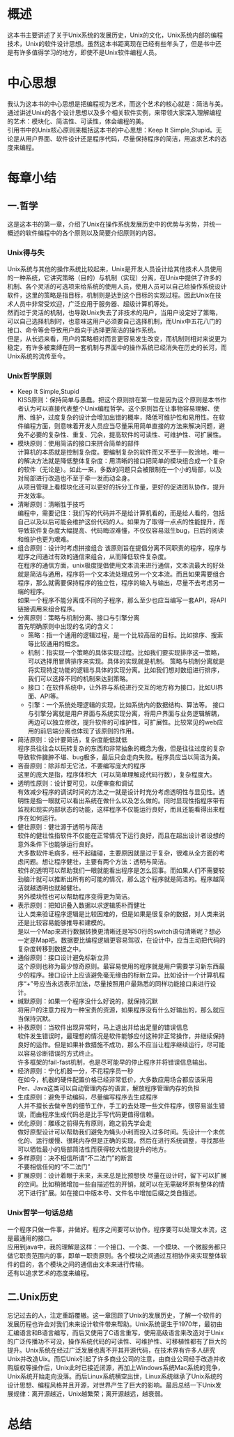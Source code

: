 # 概述
这本书主要讲述了关于Unix系统的发展历史，Unix的文化，Unix系统内部的编程技术，Unix的软件设计思想。虽然这本书距离现在已经有些年头了，但是书中还是有许多值得学习的地方，即使不是Unix软件编程人员。

# 中心思想
我认为这本书的中心思想是把编程视为艺术，而这个艺术的核心就是：简洁与美。  
通过讲述Unix的各个设计思想以及多个相关软件实例，来带领大家深入理解编程的艺术：模块化、简洁性、可读性，体会编程的美。  
引用书中的Unix核心原则来概括这本书的中心思想：Keep It Simple,Stupid。无论是从用户界面、软件设计还是程序代码，尽量保持程序的简洁，用追求艺术的态度来编程。

# 每章小结
## 一.哲学
这是这本书的第一章，介绍了Unix在操作系统发展历史中的优势与劣势，并统一概述的软件编程中的各个原则以及简要介绍原则的内容。  

### Unix得与失
Unix系统与其他的操作系统比较起来，Unix是开发人员设计给其他技术人员使用的一种系统，它讲究策略（目的）与机制（实现）分离，在Unix中提供了许多的机制、各个灵活的可选项来给系统的使用人员，使用人员可以自己给操作系统设计软件，这里的策略是指目标，机制则是达到这个目标的实现过程。因此Unix在技术人员中非常受欢迎，广泛应用于服务器、超级计算机等处。  
然而过于灵活的机制，也导致Unix失去了非技术的用户，当用户设定好了策略，可以自己选择机制时，也意味这用户必须要自己选择机制，而Unix中五花八门的接口、命令等会导致用户趋向于选择更简洁的操作系统。  
但是，从长远来看，用户的策略相对而言更容易发生改变，而机制则相对来说更为稳定，有许多被束缚在同一套机制与界面中的操作系统已经消失在历史的长河，而Unix系统的流传至今。



### Unix哲学原则  
- Keep It Simple,Stupid  
KISS原则：保持简单与愚蠢。把这个原则排在第一位是因为这个原则是本书作者认为可以直接代表整个Unix编程哲学。这个原则旨在让事物容易理解、使用、维护，过度复杂的设计会增加出错的概率，降低可维护性和易用性。在软件编程方面，则意味着开发人员应当尽量采用简单直接的方法来解决问题，避免不必要的复杂性、重复、冗余，提高软件的可读性、可维护性、可扩展性。  
- 模块原则：使用简洁的接口来拼合简单的部件  
计算机的本质就是控制复杂度。要编制复杂的软件而又不至于一败涂地，唯一的解决方法就是降低整体复杂度：用清晰的接口把简单的模块组合成一个复杂的软件（无论是）。如此一来，多数的问题只会被限制在一个小的局部，以及对局部进行改造也不至于牵一发而动全身。  
从项目管理上看模块化还可以更好的拆分工作量，更好的促进团队协作，提升开发效率。  
- 清晰原则：清晰胜于技巧  
编程中，需要记住：我们写的代码并不是给计算机看的，而是给人看的，包括自己以及以后可能会维护这份代码的人。如果为了取得一点点的性能提升，而导致软件复杂度大幅提高、代码晦涩难懂，不仅仅容易滋生bug，日后的阅读和维护也更为艰难。  
- 组合原则：设计时考虑拼接组合
该原则旨在提倡分离不同职责的程序，程序与程序之间通过有效的通信来组合，从而降低软件复杂度。  
在程序的通信方面，unix极度提倡使用文本流来进行通信，文本流最大的好处就是简洁与通用，程序将一个文本流处理成另一个文本流。而且如果需要组合程序，那么就需要保持程序的独立性，程序的输入与输出，尽量不去考虑另一端的程序。  
如果一个程序不能分离成不同的子程序，那么至少也应当编写一套API，将API链接调用来组合程序。
- 分离原则：策略与机制分离、接口与引擎分离  
首先明确原则中出现的名词的含义：  
  - 策略：指一个通用的逻辑过程，是一个比较高层的目标。比如排序、搜索等比较通用的概念。
  - 机制：指实现一个策略的具体实现过程。比如我们要实现排序这一策略，可以选择用冒牌排序来实现。具体的实现就是机制。
策略与机制分离就是将实现特定功能的逻辑与具体的实现分离。比如我们想对数组进行排序，我们可以选择不同的机制来达到策略。  
  - 接口：在软件系统中，让外界与系统进行交互的地方称为接口，比如UI界面、API等。  
  - 引擎：一个系统处理逻辑的实现，比如系统内的数据结构、算法等。
接口与引擎分离就是用户界面与系统实现分离，将用户界面与业务逻辑解耦，两边可以独立修改，提升软件的可维护性，可扩展性。比较常见的web应用的前后端分离也体现了该原则的作用。  
- 简洁原则：设计要简洁，复杂度能低就低  
程序员往往会以玩转复杂的东西和非常抽象的概念为傲，但是往往过度的复杂导致软件臃肿不堪、bug极多，最后只会走向失败。程序员应当以简洁为美。  
- 吝啬原则：除非却无它法，不要编写庞大的程序  
这里的庞大是指，程序体积大（可以简单理解成代码行数），复杂程度大。  
- 透明性原则：设计要可见，以便审查和调试  
有效减少程序的调试时间的方法之一就是设计时充分考虑透明性与显见性。透明性是指一眼就可以看出系统在做什么以及怎么做的。同时显现性指程序带有监视和现实内部状态的功能，这样程序不仅能运行良好，而且还能看得出来程序在如何运行。  
- 健壮原则：健壮源于透明与简洁  
软件的健壮性指软件不仅能在正常情况下运行良好，而且在超出设计者设想的意外条件下也能够运行良好。  
大多数软件毛病多，经不起磕碰，主要原因就是过于复杂，很难从全方面的考虑问题。想让程序健壮，主要有两个方法：透明与简洁。  
软件的透明可以帮助我们一眼就能看出程序是怎么回事。而如果人们不需要较劲脑汁就可以推断出所有的可能的情况，那么这个程序就是简洁的。程序越简洁就越透明也就越健壮。  
另外模块性也可以帮助程序变得更为简洁。  
- 表示原则：把知识叠入数据以求逻辑质朴而健壮  
让人类来验证程序逻辑是比较困难的，但是如果是很复杂的数据，对人类来说还是比较容易能够推导和建模的。  
是以一个Map来进行数据转换更清晰还是写50行的switch语句清晰呢？想必一定是Map吧。数据要比编程逻辑更容易驾驭，在设计中，应当主动把代码的复杂度转移到数据之中。  
- 通俗原则：接口设计避免标新立异  
这个原则也称为最少惊奇原则。最容易使用的程序就是用户需要学习新东西最少的程序。接口设计上应该避免毫无缘由的标新立异。比如设计一个计算机程序“+”号应当永远表示加法，尽量按照用户最熟悉的同样功能接口来进行设计。  
- 缄默原则：如果一个程序没什么好说的，就保持沉默  
将用户的注意力视为一种宝贵的资源，如果程序没有什么好输出的，那么就应当保持沉默。  
- 补救原则：当软件出现异常时，马上退出并给出足量的错误信息  
软件发生错误时，最理想的情况是软件能够应付这种非正常操作，并继续保持良好的运作。但是如果补救措施不成功，那么不应当让程序继续运行，尽可能以容易诊断错误的方式终止。  
许多框架的fail-fast机制，也是尽可能早的停止程序并将错误信息输出。  
- 经济原则：宁化机器一分，不花程序员一秒  
在如今，机器的硬件配置价格已经非常低价，大多数应用场合都应该采用Per、Java这类可以自动管理内存的语言，解放程序管理内存的负担  
- 生成原则：避免手动编码，尽量编写程序去生成程序  
人并不擅长去做辛苦的细节工作，手工的去处理一些文件程序，很容易滋生错误，而由程序生成代码总是比手写代码更值得信赖。  
- 优化原则：雕琢之前得先有原则，跑之前先学会走  
做好原型设计可以帮助我们避免为蝇头小利而投入过多时间。先设计一个未优化的、运行缓慢、很耗内存但是正确的实现，然后在进行系统调整，寻找那些可以牺牲最小的局部简洁性而获得较大性能提升的地方。  
- 多样原则：决不相信所谓“不二法门”的断言  
不要相信任何的“不二法门”
- 扩展原则：设计着眼于未来，未来总是比预想快
尽量在设计时，留下可以扩展的空间。比如稍微增加一些自描述性的开销，就可以在无需破坏原有整体的情况下进行扩展。如在接口中版本号、文件名中增加后缀之类自描述。


### Unix哲学一句话总结
一个程序只做一件事，并做好。程序之间要可以协作。程序要可以处理文本流，这是最通用的接口。  
应用到java中，我的理解是这样：一个接口、一个类、一个模块、一个微服务都只做它职责范围内的事，即单一职责原则。各个模块之间通过互相协作来实现整体软件的目的，各个模块之间的通信由文本来进行传输。  
还有以追求艺术的态度来编程。

## 二.Unix历史
忘记过去的人，注定重蹈覆辙。这一章回顾了Unix的发展历史，了解一个软件的发展历程也许会对我们未来设计软件带来帮助。Unix系统诞生于1970年，最初由汇编语言和B语言编写，而后又使用了C语言重写，使用高级语言来改造对于Unix的广泛传播功不可没，操作系统代码的可读性、可维护性、可移植性都有了巨大的提升。Unix系统在经过广泛发展也离不开其开源代码，在技术界有许多人研究Unix并改造Uix。而后Unix引起了许多商业公司的注意，由商业公司经手改造并收购版权等操作后，Unix此时已接近闭源，再加上Windows系统Mac系统的竞争，Unix系统开始走向没落。而后Linux系统横空出世，Linux系统继承了Unix系统的设计思想、编程风格并且开源，对世界产生了巨大的影响。最后总结一下Unix发展规律：离开源越近，Unix越繁荣；离开源越远，越衰弱。

# 总结
